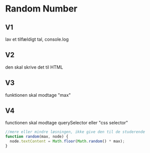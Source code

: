 # Random Number

## V1

lav et tilfældigt tal, console.log

## V2

den skal skrive det til HTML

## V3

funktionen skal modtage "max"

## V4

functionen skal modtage querySelector eller "css selector"

```js
//mere eller mindre løsningen, ikke give den til de studerende
function random(max, node) {
  node.textContent = Math.floor(Math.random() * max);
}
```
